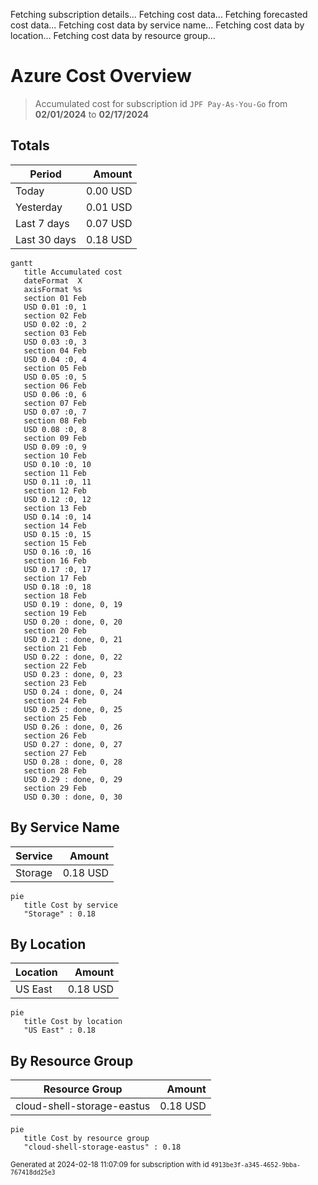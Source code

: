 Fetching subscription details...
Fetching cost data...
Fetching forecasted cost data...
Fetching cost data by service name...
Fetching cost data by location...
Fetching cost data by resource group...
# Azure Cost Overview

> Accumulated cost for subscription id `JPF Pay-As-You-Go` from **02/01/2024** to **02/17/2024**

## Totals

|Period|Amount|
|---|---:|
|Today|0.00 USD|
|Yesterday|0.01 USD|
|Last 7 days|0.07 USD|
|Last 30 days|0.18 USD|

```mermaid
gantt
   title Accumulated cost
   dateFormat  X
   axisFormat %s
   section 01 Feb
   USD 0.01 :0, 1
   section 02 Feb
   USD 0.02 :0, 2
   section 03 Feb
   USD 0.03 :0, 3
   section 04 Feb
   USD 0.04 :0, 4
   section 05 Feb
   USD 0.05 :0, 5
   section 06 Feb
   USD 0.06 :0, 6
   section 07 Feb
   USD 0.07 :0, 7
   section 08 Feb
   USD 0.08 :0, 8
   section 09 Feb
   USD 0.09 :0, 9
   section 10 Feb
   USD 0.10 :0, 10
   section 11 Feb
   USD 0.11 :0, 11
   section 12 Feb
   USD 0.12 :0, 12
   section 13 Feb
   USD 0.14 :0, 14
   section 14 Feb
   USD 0.15 :0, 15
   section 15 Feb
   USD 0.16 :0, 16
   section 16 Feb
   USD 0.17 :0, 17
   section 17 Feb
   USD 0.18 :0, 18
   section 18 Feb
   USD 0.19 : done, 0, 19
   section 19 Feb
   USD 0.20 : done, 0, 20
   section 20 Feb
   USD 0.21 : done, 0, 21
   section 21 Feb
   USD 0.22 : done, 0, 22
   section 22 Feb
   USD 0.23 : done, 0, 23
   section 23 Feb
   USD 0.24 : done, 0, 24
   section 24 Feb
   USD 0.25 : done, 0, 25
   section 25 Feb
   USD 0.26 : done, 0, 26
   section 26 Feb
   USD 0.27 : done, 0, 27
   section 27 Feb
   USD 0.28 : done, 0, 28
   section 28 Feb
   USD 0.29 : done, 0, 29
   section 29 Feb
   USD 0.30 : done, 0, 30
```

## By Service Name

|Service|Amount|
|---|---:|
|Storage|0.18 USD|

```mermaid
pie
   title Cost by service
   "Storage" : 0.18
```

## By Location

|Location|Amount|
|---|---:|
|US East|0.18 USD|

```mermaid
pie
   title Cost by location
   "US East" : 0.18
```

## By Resource Group

|Resource Group|Amount|
|---|---:|
|cloud-shell-storage-eastus|0.18 USD|

```mermaid
pie
   title Cost by resource group
   "cloud-shell-storage-eastus" : 0.18
```

<sup>Generated at 2024-02-18 11:07:09 for subscription with id `4913be3f-a345-4652-9bba-767418dd25e3`</sup>
